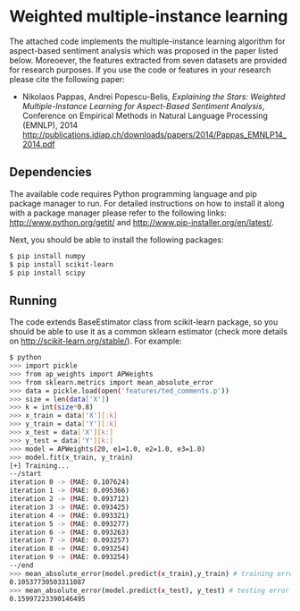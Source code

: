 Weighted multiple-instance learning
======================
The attached code implements the multiple-instance learning algorithm for aspect-based 
sentiment analysis which was proposed in the paper listed below. Moreoever, the features 
extracted from seven datasets are provided for research purposes. If you use the code or
features in your research please cite the following paper:

<ul><li>Nikolaos Pappas, Andrei Popescu-Belis, <i>Explaining the Stars: Weighted Multiple-Instance Learning for Aspect-Based Sentiment Analysis</i>, Conference on Empirical Methods in Natural Language Processing (EMNLP), 2014
<br /> <a href="http://publications.idiap.ch/downloads/papers/2014/Pappas_EMNLP14_2014.pdf" target="_blank">http://publications.idiap.ch/downloads/papers/2014/Pappas_EMNLP14_2014.pdf</a>
</li></ul>

Dependencies
------------
The available code requires Python programming language and pip package manager to run. 
For detailed instructions on how to install it along with a package manager please refer 
to the following links: http://www.python.org/getit/ and http://www.pip-installer.org/en/latest/.

Next, you should be able to install the following packages: <br />
```bash
$ pip install numpy 
$ pip install scikit-learn
$ pip install scipy
```

Running
------------
The code extends BaseEstimator class from scikit-learn package, so you should be able to use it as a common sklearn estimator (check more details on http://scikit-learn.org/stable/). For example:
```bash
$ python
>>> import pickle
>>> from ap_weights import APWeights
>>> from sklearn.metrics import mean_absolute_error
>>> data = pickle.load(open('features/ted_comments.p'))
>>> size = len(data['X'])
>>> k = int(size*0.8)
>>> x_train = data['X'][:k]
>>> y_train = data['Y'][:k]
>>> x_test = data['X'][k:]
>>> y_test = data['Y'][k:]
>>> model = APWeights(20, e1=1.0, e2=1.0, e3=1.0)
>>> model.fit(x_train, y_train)
[+] Training...
--/start
iteration 0 -> (MAE: 0.107624) 
iteration 1 -> (MAE: 0.095366) 
iteration 2 -> (MAE: 0.093712) 
iteration 3 -> (MAE: 0.093425) 
iteration 4 -> (MAE: 0.093321) 
iteration 5 -> (MAE: 0.093277) 
iteration 6 -> (MAE: 0.093263) 
iteration 7 -> (MAE: 0.093257) 
iteration 8 -> (MAE: 0.093254) 
iteration 9 -> (MAE: 0.093254) 
--/end
>>> mean_absolute_error(model.predict(x_train),y_train) # training error
0.10537730503311087
>>> mean_absolute_error(model.predict(x_test), y_test) # testing error
0.15997223390146495
```
